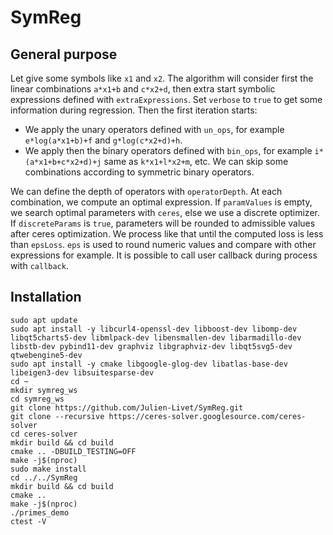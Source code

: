 # SymReg

## General purpose

Let give some symbols like ```x1``` and ```x2```.
The algorithm will consider first the linear combinations ```a*x1+b``` and ```c*x2+d```, then extra start symbolic expressions defined with ```extraExpressions```.
Set ```verbose``` to ```true``` to get some information during regression.
Then the first iteration starts:
- We apply the unary operators defined with ```un_ops```, for example ```e*log(a*x1+b)+f``` and ```g*log(c*x2+d)+h```.
- We apply then the binary operators defined with ```bin_ops```, for example ```i*(a*x1+b+c*x2+d)+j``` same as ```k*x1+l*x2+m```, etc. We can skip some combinations according to symmetric binary operators.

We can define the depth of operators with ```operatorDepth```.
At each combination, we compute an optimal expression. If ```paramValues``` is empty, we search optimal parameters with ```ceres```, else we use a discrete optimizer.
If ```discreteParams``` is ```true```, parameters will be rounded to admissible values after ceres optimization.
We process like that until the computed loss is less than ```epsLoss```.
```eps``` is used to round numeric values and compare with other expressions for example.
It is possible to call user callback during process with ```callback```.

## Installation

```
sudo apt update
sudo apt install -y libcurl4-openssl-dev libboost-dev libomp-dev libqt5charts5-dev libmlpack-dev libensmallen-dev libarmadillo-dev libstb-dev pybind11-dev graphviz libgraphviz-dev libqt5svg5-dev qtwebengine5-dev
sudo apt install -y cmake libgoogle-glog-dev libatlas-base-dev libeigen3-dev libsuitesparse-dev
cd ~
mkdir symreg_ws
cd symreg_ws
git clone https://github.com/Julien-Livet/SymReg.git
git clone --recursive https://ceres-solver.googlesource.com/ceres-solver
cd ceres-solver
mkdir build && cd build
cmake .. -DBUILD_TESTING=OFF
make -j$(nproc)
sudo make install
cd ../../SymReg
mkdir build && cd build
cmake ..
make -j$(nproc)
./primes_demo
ctest -V
```
